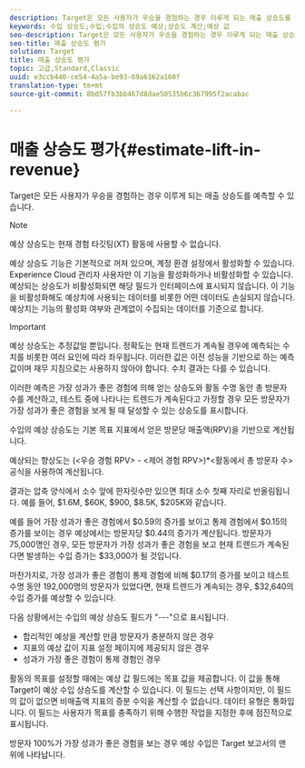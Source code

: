 ```yaml
---
description: Target은 모든 사용자가 우승을 경험하는 경우 이루게 되는 매출 상승도를 예측할 수 있습니다.
keywords: 수입 상승도;수입;수입의 상승도 예상;상승도 계산;예상 값
seo-description: Target은 모든 사용자가 우승을 경험하는 경우 이루게 되는 매출 상승도를 예측할 수 있습니다.
seo-title: 매출 상승도 평가
solution: Target
title: 매출 상승도 평가
topic: 고급,Standard,Classic
uuid: e3ccb440-ce54-4a5a-be93-69a6162a160f
translation-type: tm+mt
source-git-commit: 8bd57fb3bb467d8dae50535b6c367995f2acabac

---
```



# 매출 상승도 평가{#estimate-lift-in-revenue}

Target은 모든 사용자가 우승을 경험하는 경우 이루게 되는 매출 상승도를 예측할 수 있습니다.

>[!NOTE]
>
>예상 상승도는 현재 경험 타깃팅(XT) 활동에 사용할 수 없습니다.

예상 상승도 기능은 기본적으로 꺼져 있으며, 계정 환경 설정에서 활성화할 수 있습니다. Experience Cloud 관리자 사용자만 이 기능을 활성화하거나 비활성화할 수 있습니다. 예상되는 상승도가 비활성화되면 해당 필드가 인터페이스에 표시되지 않습니다. 이 기능을 비활성화해도 예상치에 사용되는 데이터를 비롯한 어떤 데이터도 손실되지 않습니다. 예상치는 기능의 활성화 여부와 관계없이 수집되는 데이터를 기준으로 합니다.

>[!IMPORTANT]
>
>예상 상승도는 추정값일 뿐입니다. 정확도는 현재 트렌드가 계속될 경우에 예측되는 수치를 비롯한 여러 요인에 따라 좌우됩니다. 이러한 값은 이전 성능을 기반으로 하는 예측값이며 재무 지침으로는 사용하지 않아야 합니다. 수치 결과는 다를 수 있습니다.

이러한 예측은 가장 성과가 좋은 경험에 의해 얻는 상승도와 활동 수명 동안 총 방문자 수를 계산하고, 테스트 중에 나타나는 트렌드가 계속된다고 가정할 경우 모든 방문자가 가장 성과가 좋은 경험을 보게 될 때 달성할 수 있는 상승도를 표시합니다.

수입의 예상 상승도는 기본 목표 지표에서 얻은 방문당 매출액(RPV)을 기반으로 계산됩니다.

예상되는 향상도는 (&lt;우승 경험 RPV&gt; - &lt;제어 경험 RPV&gt;)*&lt;활동에서 총 방문자 수&gt; 공식을 사용하여 계산됩니다.

결과는 압축 양식에서 소수 앞에 한자릿수만 있으면 최대 소수 첫째 자리로 반올림됩니다. 예를 들어, $1.6M, $60K, $900, $8.5K, $205K와 같습니다.

예를 들어 가장 성과가 좋은 경험에서 $0.59의 증가를 보이고 통제 경험에서 $0.15의 증가를 보이는 경우 예상에서는 방문자당 $0.44의 증가가 계산됩니다. 방문자가 75,000명인 경우, 모든 방문자가 가장 성과가 좋은 경험을 보고 현재 트렌드가 계속된다면 발생하는 수입 증가는 $33,000가 될 것입니다.

마찬가지로, 가장 성과가 좋은 경험이 통제 경험에 비해 $0.17의 증가를 보이고 테스트 수명 동안 192,000명의 방문자가 있었다면, 현재 트렌드가 계속되는 경우, $32,640의 수입 증가를 예상할 수 있습니다.

다음 상황에서는 수입의 예상 상승도 필드가 "---"으로 표시됩니다.

* 합리적인 예상을 계산할 만큼 방문자가 충분하지 않은 경우
* 지표의 예상 값이 지표 설정 페이지에 제공되지 않은 경우
* 성과가 가장 좋은 경험이 통제 경험인 경우

활동의 목표를 설정할 때에는 예상 값 필드에는 목표 값을 제공합니다. 이 값을 통해 Target이 예상 수입 상승도를 계산할 수 있습니다. 이 필드는 선택 사항이지만, 이 필드의 값이 없으면 비매출액 지표의 증분 수익을 계산할 수 없습니다. 데이터 유형은 통화입니다. 이 필드는 사용자가 목표를 충족하기 위해 수행한 작업을 지정한 후에 점진적으로 표시됩니다.

방문자 100%가 가장 성과가 좋은 경험을 보는 경우 예상 수입은 Target 보고서의 맨 위에 나타납니다.
